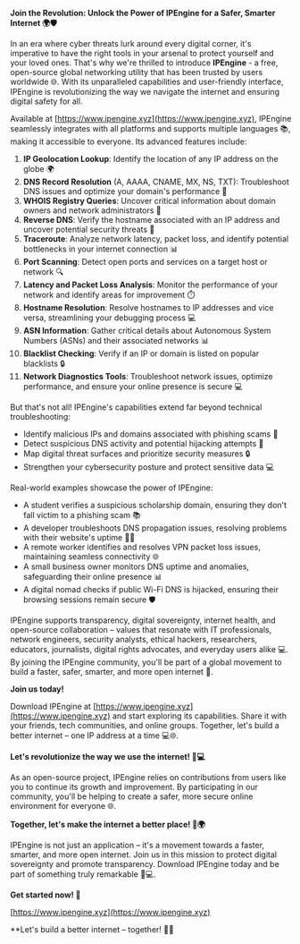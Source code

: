 **Join the Revolution: Unlock the Power of IPEngine for a Safer, Smarter Internet 🌍🛡️**

In an era where cyber threats lurk around every digital corner, it's imperative to have the right tools in your arsenal to protect yourself and your loved ones. That's why we're thrilled to introduce **IPEngine** - a free, open-source global networking utility that has been trusted by users worldwide 🌐. With its unparalleled capabilities and user-friendly interface, IPEngine is revolutionizing the way we navigate the internet and ensuring digital safety for all.

Available at [https://www.ipengine.xyz](https://www.ipengine.xyz), IPEngine seamlessly integrates with all platforms and supports multiple languages 📚, making it accessible to everyone. Its advanced features include:

1.  **IP Geolocation Lookup**: Identify the location of any IP address on the globe 🌍
2.  **DNS Record Resolution** (A, AAAA, CNAME, MX, NS, TXT): Troubleshoot DNS issues and optimize your domain's performance 📡
3.  **WHOIS Registry Queries**: Uncover critical information about domain owners and network administrators 🔎
4.  **Reverse DNS**: Verify the hostname associated with an IP address and uncover potential security threats 🚨
5.  **Traceroute**: Analyze network latency, packet loss, and identify potential bottlenecks in your internet connection 📊
6.  **Port Scanning**: Detect open ports and services on a target host or network 🔍
7.  **Latency and Packet Loss Analysis**: Monitor the performance of your network and identify areas for improvement ⏱️
8.  **Hostname Resolution**: Resolve hostnames to IP addresses and vice versa, streamlining your debugging process 💻
9.  **ASN Information**: Gather critical details about Autonomous System Numbers (ASNs) and their associated networks 📊
10. **Blacklist Checking**: Verify if an IP or domain is listed on popular blacklists 🔒
11. **Network Diagnostics Tools**: Troubleshoot network issues, optimize performance, and ensure your online presence is secure 💻

But that's not all! IPEngine's capabilities extend far beyond technical troubleshooting:

*   Identify malicious IPs and domains associated with phishing scams 🚨
*   Detect suspicious DNS activity and potential hijacking attempts 🔎
*   Map digital threat surfaces and prioritize security measures 🔒
*   Strengthen your cybersecurity posture and protect sensitive data 💻

Real-world examples showcase the power of IPEngine:

*   A student verifies a suspicious scholarship domain, ensuring they don't fall victim to a phishing scam 📚
*   A developer troubleshoots DNS propagation issues, resolving problems with their website's uptime 👨‍💻
*   A remote worker identifies and resolves VPN packet loss issues, maintaining seamless connectivity 🌐
*   A small business owner monitors DNS uptime and anomalies, safeguarding their online presence 📊
*   A digital nomad checks if public Wi-Fi DNS is hijacked, ensuring their browsing sessions remain secure 🛡️

IPEngine supports transparency, digital sovereignty, internet health, and open-source collaboration – values that resonate with IT professionals, network engineers, security analysts, ethical hackers, researchers, educators, journalists, digital rights advocates, and everyday users alike 💻. By joining the IPEngine community, you'll be part of a global movement to build a faster, safer, smarter, and more open internet 🚀.

**Join us today!**

Download IPEngine at [https://www.ipengine.xyz](https://www.ipengine.xyz) and start exploring its capabilities. Share it with your friends, tech communities, and online groups. Together, let's build a better internet – one IP address at a time 💻🌐.

**Let's revolutionize the way we use the internet! 🚀💻**

As an open-source project, IPEngine relies on contributions from users like you to continue its growth and improvement. By participating in our community, you'll be helping to create a safer, more secure online environment for everyone 🌐.

**Together, let's make the internet a better place! 💖🌍**

IPEngine is not just an application – it's a movement towards a faster, smarter, and more open internet. Join us in this mission to protect digital sovereignty and promote transparency. Download IPEngine today and be part of something truly remarkable 🚀💻.

**Get started now! 🎉**

[https://www.ipengine.xyz](https://www.ipengine.xyz)

**Let's build a better internet – together! 💪🌐